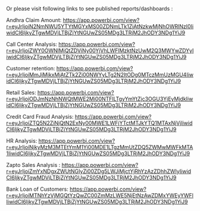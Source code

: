 Or please visit following links to see published reports/dashboards  :

Andhra Claim Amount:
https://app.powerbi.com/view?r=eyJrIjoiN2NmNWU5YTYtMGYxMS00ZDNmLTk1ZjAtNzkwMjNhOWRlNzI0IiwidCI6IjkyZTgwMDVjLTBjZjYtNGUwZS05MDg3LTRjM2JhODY3NDg1YiJ9

Call Center Analysis:
https://app.powerbi.com/view?r=eyJrIjoiZWY0OWNlMjQtZDViNy00YjVhLWFlMzktNzUwM2Q3MWYwZDYyIiwidCI6IjkyZTgwMDVjLTBjZjYtNGUwZS05MDg3LTRjM2JhODY3NDg1YiJ9

Customer retention:
https://app.powerbi.com/view?r=eyJrIjoiMmJjMjkxMjAtZTk2Zi00NWYyLTg2N2ItODg0MTczMmUzMGU4IiwidCI6IjkyZTgwMDVjLTBjZjYtNGUwZS05MDg3LTRjM2JhODY3NDg1YiJ9

Retail Sales:
https://app.powerbi.com/view?r=eyJrIjoiODJmNzNhNWQtMWE2Mi00NTFlLTgyYmYtZjc3OGU3YjEyMjdkIiwidCI6IjkyZTgwMDVjLTBjZjYtNGUwZS05MDg3LTRjM2JhODY3NDg1YiJ9

Credit Card Fraud Analysis:
https://app.powerbi.com/view?r=eyJrIjoiZTQ5N2ZiNjQtN2ExNy00MWE1LWFjYTctMTJkYTQ1MTAxNjVjIiwidCI6IjkyZTgwMDVjLTBjZjYtNGUwZS05MDg3LTRjM2JhODY3NDg1YiJ9

HR Analysis:
https://app.powerbi.com/view?r=eyJrIjoiNjkyMzM3MTEtYmM1Yi00MDE1LTgzMmUtZDQ5ZWMwMWFkMTA1IiwidCI6IjkyZTgwMDVjLTBjZjYtNGUwZS05MDg3LTRjM2JhODY3NDg1YiJ9

Zapto Sales Analysis :
https://app.powerbi.com/view?r=eyJrIjoiZmYxNDgxZWUtNGIyZi00ZDg5LWJiMjctYjRhYzAzZDhhZWIyIiwidCI6IjkyZTgwMDVjLTBjZjYtNGUwZS05MDg3LTRjM2JhODY3NDg1YiJ9

Bank Loan of Customers:
https://app.powerbi.com/view?r=eyJrIjoiMTNhYzVjMGQtYzQwZC00ZmMzLWE5NjEtNzAwZDMxYWEyYWFlIiwidCI6IjkyZTgwMDVjLTBjZjYtNGUwZS05MDg3LTRjM2JhODY3NDg1YiJ9



